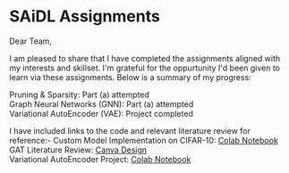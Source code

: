 # SAiDL Assignments
Dear Team, 

I am pleased to share that I have completed the assignments aligned with my interests and skillset. I'm grateful for the oppurtunity I'd been given to learn via these assignments. Below is a summary of my progress:

Pruning & Sparsity: Part (a) attempted<br />
Graph Neural Networks (GNN): Part (a) attempted<br />
Variational AutoEncoder (VAE): Project completed<br />

I have included links to the code and relevant literature review for reference:-
Custom Model Implementation on CIFAR-10: [Colab Notebook](https://drive.google.com/file/u/1/d/1AHQeGfyeZUsBXNPaFhUXSZM-Dw3XGjS-/view?usp=sharing)<br />
GAT Literature Review: [Canva Design](https://www.canva.com/design/DAGV53KpQVI/l7wDLCjLg4uXQcWsYAKQ2Q/view?utm_content=DAGV53KpQVI&utm_campaign=designshare&utm_medium=link&utm_source=editor)<br />
Variational AutoEncoder Project: [Colab Notebook](https://colab.research.google.com/drive/16jhNWj1-w3VgRMeEhjckDRBI1gnJiBZD?usp=sharing)<br />
